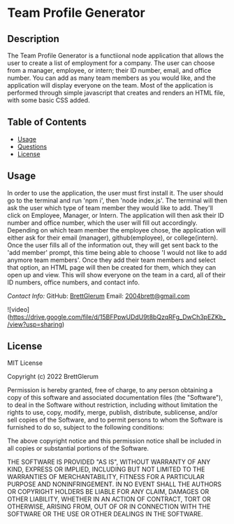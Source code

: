 # Team Profile Generator
## Description
The Team Profile Generator is a functiional node application that allows the user to create a list of employment for a company. The user can choose from a manager, employee, or intern; their ID number, email, and office number. You can add as many team members as you would like, and the application will display everyone on the team. Most of the application is performed through simple javascript that creates and renders an HTML file, with some basic CSS added.

## Table of Contents
  * [Usage](#usage)
  * [Questions](#questions)
  * [License](#license)
    
    
      
## Usage
  In order to use the application, the user must first install it. The user should go to the terminal and run 'npm i', then 'node index.js'. The terminal will then ask the user which type of team member they would like to add. They'll click on Employee, Manager, or Intern. The application will then ask their ID number and office number, which the user will fill out accordingly. Depending on which team member the employee chose, the application will either ask for their email (manager), github(employee), or college(intern). Once the user fills all of the information out, they will get sent back to the 'add member' prompt, this time being able to choose 'I would not like to add anymore team members'. Once they add their team members and select that option, an HTML page will then be created for them, which they can open up and view. This will show everyone on the team in a card, all of their ID numbers, office numbers, and contact info.
  
  
  _Contact Info:_
  GitHub: [BrettGlerum](https://github.com/BrettGlerum)
  Email: [2004brett@gmail.com](mailto:2004brett@gmail.com)

  ![video] (https://drive.google.com/file/d/15BFPpwUDdU9t8bQzqRFg_DwCh3pEZKb_/view?usp=sharing)
    
## License
      
MIT License

Copyright (c) 2022 BrettGlerum

Permission is hereby granted, free of charge, to any person obtaining a copy
of this software and associated documentation files (the "Software"), to deal
in the Software without restriction, including without limitation the rights
to use, copy, modify, merge, publish, distribute, sublicense, and/or sell
copies of the Software, and to permit persons to whom the Software is
furnished to do so, subject to the following conditions:

The above copyright notice and this permission notice shall be included in all
copies or substantial portions of the Software.

THE SOFTWARE IS PROVIDED "AS IS", WITHOUT WARRANTY OF ANY KIND, EXPRESS OR
IMPLIED, INCLUDING BUT NOT LIMITED TO THE WARRANTIES OF MERCHANTABILITY,
FITNESS FOR A PARTICULAR PURPOSE AND NONINFRINGEMENT. IN NO EVENT SHALL THE
AUTHORS OR COPYRIGHT HOLDERS BE LIABLE FOR ANY CLAIM, DAMAGES OR OTHER
LIABILITY, WHETHER IN AN ACTION OF CONTRACT, TORT OR OTHERWISE, ARISING FROM,
OUT OF OR IN CONNECTION WITH THE SOFTWARE OR THE USE OR OTHER DEALINGS IN THE
SOFTWARE.
